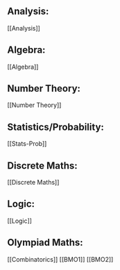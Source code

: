 ## Analysis:
[[Analysis]]

## Algebra:
[[Algebra]]
## Number Theory:
[[Number Theory]]

## Statistics/Probability:
[[Stats-Prob]]

## Discrete Maths:
[[Discrete Maths]]

## Logic:
[[Logic]]
## Olympiad Maths:
[[Combinatorics]]
[[BMO1]]
[[BMO2]]
